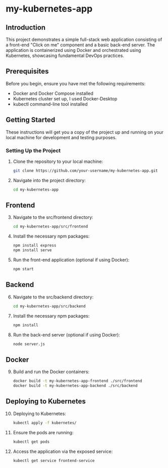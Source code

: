 # my-kubernetes-app

## Introduction

This project demonstrates a simple full-stack web application consisting of a front-end "Click on me" component and a basic back-end server. The application is containerized using Docker and orchestrated using Kubernetes, showcasing fundamental DevOps practices.

## Prerequisites

Before you begin, ensure you have met the following requirements:
- Docker and Docker Compose installed
- Kubernetes cluster set up, I used Docker-Desktop
- kubectl command-line tool installed

## Getting Started

These instructions will get you a copy of the project up and running on your local machine for development and testing purposes.

### Setting Up the Project

1. Clone the repository to your local machine:
   ```bash
   git clone https://github.com/your-username/my-kubernetes-app.git

2. Navigate into the project directory:
    ```bash
    cd my-kubernetes-app

## Frontend

3. Navigate to the src/frontend directory:
    ```bash
    cd my-kubernetes-app/src/frontend

4. Install the necessary npm packages:
    ```bash
    npm install express
    npm install serve

5. Run the front-end application (optional if using Docker):
    ```bash
    npm start

## Backend

6. Navigate to the src/backend directory:
    ```bash
    cd my-kubernetes-app/src/backend

7. Install the necessary npm packages:
    ```bash
    npm install

8. Run the back-end server (optional if using Docker):
    ```bash
    node server.js

## Docker

9. Build and run the Docker containers:
    ```bash
    docker build -t my-kubernetes-app-frontend ./src/frontend
    docker build -t my-kubernetes-app-backend ./src/backend

## Deploying to Kubernetes

10. Deploying to Kubernetes:
    ```bash
    kubectl apply -f kubernetes/

11. Ensure the pods are running:
    ```bash
    kubectl get pods

12. Access the application via the exposed service:
    ```bash
    kubectl get service frontend-service






